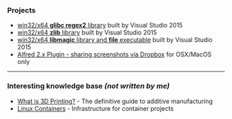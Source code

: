 ### Projects

 - [win32/x64 **glibc regex2** library](https://github.com/vookimedlo/glibc-win/tree/glibc-2.24_vs2015_regex) built by Visual Studio 2015
 - [win32/x64 **zlib** library](https://github.com/vookimedlo/zlib/tree/vs2015) built by Visual Studio 2015
 - [win32/x64 **libmagic** library and **file** executable](https://github.com/vookimedlo/file-win/tree/vookimedlo) built by Visual Studio 2015
 - [Alfred 2.x Plugin - sharing screenshots via Dropbox](https://github.com/vookimedlo/alfred-dropbox-screenshot) for OSX/MacOS only

----------
### Interesting knowledge base *(not written by me)*

 - [What is 3D Printing?](https://www.3dhubs.com/what-is-3d-printing) - The definitive guide to additive manufacturing
 - [Linux Containers](https://linuxcontainers.org/) - Infrastructure for container projects




